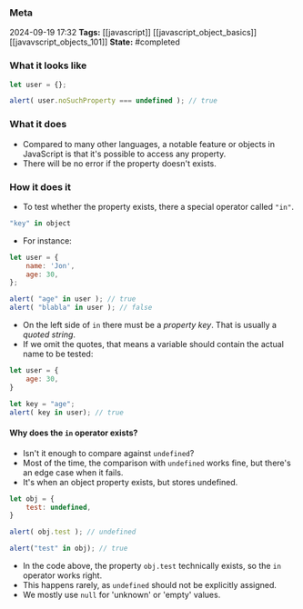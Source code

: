### Meta
2024-09-19 17:32
**Tags:** [[javascript]] [[javascript_object_basics]] [[javavscript_objects_101]]
**State:** #completed  

### What it looks like
```JavaScript title:app.js
let user = {};

alert( user.noSuchProperty === undefined ); // true

```

### What it does
- Compared to many other languages, a notable feature or objects in JavaScript is that it's possible to access any property.
- There will be no error if the property doesn't exists.

### How it does it
- To test whether the property exists, there a special operator called `"in"`.

```JavaScript title:app.js
"key" in object
```

- For instance:

```JavaScript title:app.js
let user = {
	name: 'Jon',
	age: 30,
};

alert( "age" in user ); // true
alert( "blabla" in user ); // false
```

- On the left side of `in` there must be a *property key*. That is usually a *quoted string*.
- If we omit the quotes, that means a variable should contain the actual name to be tested:

```JavaScript title:app.js
let user = {
	age: 30,
}

let key = "age";
alert( key in user); // true

```

#### Why does the `in` operator exists?
- Isn't it enough to compare against `undefined`?
- Most of the time, the comparison with `undefined` works fine, but there's an edge case when it fails.
- It's when an object property exists, but stores undefined.

```JavaScript title:app.js
let obj = {
	test: undefined,
}

alert( obj.test ); // undefined

alert("test" in obj); // true
```

- In the code above, the property `obj.test` technically exists, so the `in` operator works right.
- This happens rarely, as `undefined` should not be explicitly assigned.
- We mostly use `null` for 'unknown' or 'empty' values.
